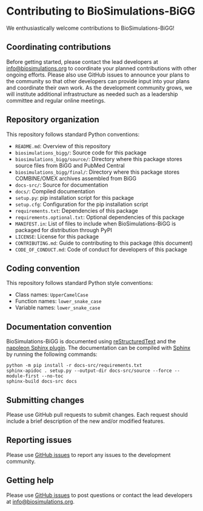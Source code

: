 # Contributing to BioSimulations-BiGG

We enthusiastically welcome contributions to BioSimulations-BiGG!

## Coordinating contributions

Before getting started, please contact the lead developers at [info@biosimulations.org](mailto:info@biosimulations.org) to coordinate your planned contributions with other ongoing efforts. Please also use GitHub issues to announce your plans to the community so that other developers can provide input into your plans and coordinate their own work. As the development community grows, we will institute additional infrastructure as needed such as a leadership committee and regular online meetings.

## Repository organization

This repository follows standard Python conventions:

* `README.md`: Overview of this repository
* `biosimulations_bigg/`: Source code for this package
* `biosimulations_bigg/source/`: Directory where this package stores source files from BiGG and PubMed Central
* `biosimulations_bigg/final/`: Directory where this package stores COMBINE/OMEX archives assembled from BiGG
* `docs-src/`: Source for documentation
* `docs/`: Compiled documentation
* `setup.py`: pip installation script for this package
* `setup.cfg`: Configuration for the pip installation script
* `requirements.txt`: Dependencies of this package
* `requirements.optional.txt`: Optional dependencies of this package
* `MANIFEST.in`: List of files to include when BioSimulations-BiGG is packaged for distribution through PyPI
* `LICENSE`: License for this package
* `CONTRIBUTING.md`: Guide to contributing to this package (this document)
* `CODE_OF_CONDUCT.md`: Code of conduct for developers of this package

## Coding convention

This repository follows standard Python style conventions:

* Class names: `UpperCamelCase`
* Function names: `lower_snake_case`
* Variable names: `lower_snake_case`

## Documentation convention

BioSimulations-BiGG is documented using [reStructuredText](https://www.sphinx-doc.org/en/master/usage/restructuredtext/index.html) and the [napoleon Sphinx plugin](https://www.sphinx-doc.org/en/master/usage/extensions/napoleon.html). The documentation can be compiled with [Sphinx](https://www.sphinx-doc.org/) by running the following commands:

```
python -m pip install -r docs-src/requirements.txt
sphinx-apidoc . setup.py --output-dir docs-src/source --force --module-first --no-toc
sphinx-build docs-src docs
```

## Submitting changes

Please use GitHub pull requests to submit changes. Each request should include a brief description of the new and/or modified features.

## Reporting issues

Please use [GitHub issues](https://github.com/biosimulations/biosimulations_bigg/issues) to report any issues to the development community.

## Getting help

Please use [GitHub issues](https://github.com/biosimulations/biosimulations_bigg/issues) to post questions or contact the lead developers at [info@biosimulations.org](mailto:info@biosimulations.org).
